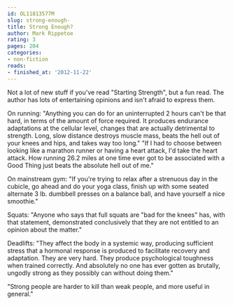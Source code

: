 ```yaml
---
id: OL11813577M
slug: strong-enough-
title: Strong Enough?
author: Mark Rippetoe
rating: 3
pages: 204
categories:
- non-fiction
reads:
- finished_at: '2012-11-22'
---
```

Not a lot of new stuff if you've read "Starting Strength", but a fun read. The author has lots of entertaining opinions and isn't afraid to express them. 

On running: "Anything you can do for an uninterrupted 2 hours can't be that hard, in terms of the amount of force required. It produces endurance adaptations at the cellular level, changes that are actually detrimental to strength. Long, slow distance destroys muscle mass, beats the hell out of your knees and hips, and takes way too long."
"If I had to choose between looking like a marathon runner or having a heart attack, I'd take the heart attack. How running 26.2 miles at one time ever got to be associated with a Good Thing just beats the absolute hell out of me."

On mainstream gym: "If you're trying to relax after a strenuous day in the cubicle, go ahead and do your yoga class, finish up with some seated alternate 3 lb. dumbbell presses on a balance ball, and have yourself a nice smoothie."

Squats: "Anyone who says that full squats are "bad for the knees" has, with that statement, demonstrated conclusively that they are not entitled to an opinion about the matter."

Deadlifts: "They affect the body in a systemic way, producing sufficient stress that a hormonal response is produced to facilitate recovery and adaptation. They are very hard. They produce psychological toughness when trained correctly. And absolutely no one has ever gotten as brutally, ungodly strong as they possibly can without doing them."

"Strong people are harder to kill than weak people, and more useful in general."
